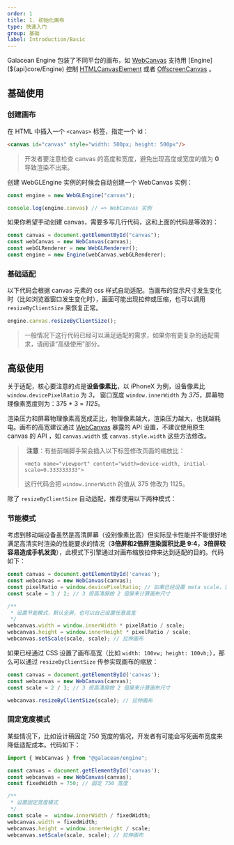 ```yaml
---
order: 1
title: 1. 初始化画布
type: 快速入门
group: 基础
label: Introduction/Basic
---
```


Galacean Engine 包装了不同平台的画布，如 [WebCanvas](${api}rhi-webgl/WebCanvas) 支持用 [Engine](${api}core/Engine) 控制 [HTMLCanvasElement](https://developer.mozilla.org/en-US/docs/Web/API/HTMLCanvasElement) 或者 [OffscreenCanvas](https://developer.mozilla.org/en-US/docs/Web/API/OffscreenCanvas) 。

## 基础使用

### 创建画布

在 HTML 中插入一个 `<canvas>` 标签，指定一个 id：

```html
<canvas id="canvas" style="width: 500px; height: 500px"/>
```

> 开发者要注意检查 canvas 的高度和宽度，避免出现高度或宽度的值为 **0** 导致渲染不出来。 

创建 WebGLEngine 实例的时候会自动创建一个 WebCanvas 实例：

```typescript
const engine = new WebGLEngine("canvas");

console.log(engine.canvas) // => WebCanvas 实例
```

如果你希望手动创建 canvas，需要多写几行代码，这和上面的代码是等效的：

```typescript
const canvas = document.getElementById("canvas");
const webCanvas = new WebCanvas(canvas);
const webGLRenderer = new WebGLRenderer();
const engine = new Engine(webCanvas,webGLRenderer);
```

### 基础适配

以下代码会根据 canvas 元素的 css 样式自动适配。当画布的显示尺寸发生变化时（比如浏览器窗口发生变化时），画面可能出现拉伸或压缩，也可以调用`resizeByClientSize` 来恢复正常。

```typescript
engine.canvas.resizeByClientSize();
```

> 一般情况下这行代码已经可以满足适配的需求，如果你有更复杂的适配需求，请阅读“高级使用”部分。

## 高级使用

关于适配，核心要注意的点是**设备像素比**，以 iPhoneX 为例，设备像素比 `window.devicePixelRatio` 为 *3*， 窗口宽度 `window.innerWidth` 为 *375*，屏幕物理像素宽度则为：375 * 3 = *1125*。

渲染压力和屏幕物理像素高宽成正比，物理像素越大，渲染压力越大，也就越耗电。画布的高宽建议通过 [WebCanvas](${api}rhi-webgl/WebCanvas) 暴露的 API 设置，不建议使用原生 canvas 的 API ，如 `canvas.width` 或 `canvas.style.width` 这些方法修改。

>️ **注意**：有些前端脚手架会插入以下标签修改页面的缩放比：
>
> `<meta name="viewport" content="width=device-width, initial-scale=0.333333333">`
>
> 这行代码会把 `window.innerWidth` 的值从 375 修改为 1125。

除了 `resizeByClientSize` 自动适配，推荐使用以下两种模式：
### 节能模式

考虑到移动端设备虽然是高清屏幕（设别像素比高）但实际显卡性能并不能很好地满足高清实时渲染的性能要求的情况（**3倍屏和2倍屏渲染面积比是 9:4，3倍屏较容易造成手机发烫**），此模式下引擎通过对画布缩放拉伸来达到适配的目的。代码如下：

```typescript
const canvas = document.getElementById('canvas');
const webcanvas = new WebCanvas(canvas);
const pixelRatio = window.devicePixelRatio; // 如果已经设置 meta scale，请设置为 1
const scale = 3 / 2; // 3 倍高清屏按 2 倍屏来计算画布尺寸

/**
 * 设置节能模式，默认全屏，也可以自己设置任意高宽
 */
webcanvas.width = window.innerWidth * pixelRatio / scale;
webcanvas.height = window.innerHeight * pixelRatio / scale;
webcanvas.setScale(scale, scale); // 拉伸画布
```

如果已经通过 CSS 设置了画布高宽（比如 `width: 100vw; height: 100vh;`），那么可以通过 `resizeByClientSize` 传参实现画布的缩放：

```typescript
const canvas = document.getElementById('canvas');
const webcanvas = new WebCanvas(canvas);
const scale = 2 / 3; // 3 倍高清屏按 2 倍屏来计算画布尺寸

webcanvas.resizeByClientSize(scale); // 拉伸画布
```


### 固定宽度模式

某些情况下，比如设计稿固定 750 宽度的情况，开发者有可能会写死画布宽度来降低适配成本。代码如下：

```typescript
import { WebCanvas } from "@galacean/engine";

const canvas = document.getElementById('canvas');
const webcanvas = new WebCanvas(canvas);
const fixedWidth = 750; // 固定 750 宽度

/**
 * 设置固定宽度模式
 */
const scale =  window.innerWidth / fixedWidth;
webcanvas.width = fixedWidth;
webcanvas.height = window.innerHeight / scale;
webcanvas.setScale(scale, scale); // 拉伸画布
```
